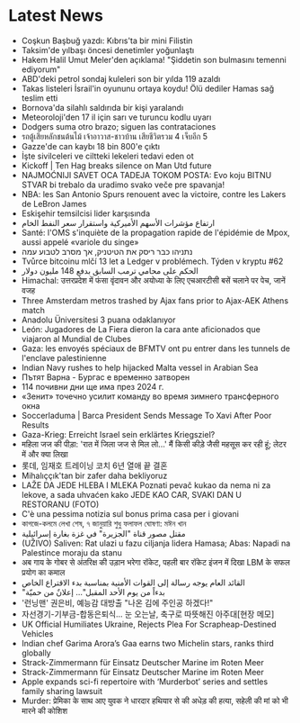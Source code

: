 # Latest News
-  Coşkun Başbuğ yazdı: Kıbrıs'ta bir mini Filistin
-  Taksim'de yılbaşı öncesi denetimler yoğunlaştı
-  Hakem Halil Umut Meler'den açıklama! "Şiddetin son bulmasını temenni ediyorum"
-  ABD'deki petrol sondaj kuleleri son bir yılda 119 azaldı
-  Takas listeleri İsrail'in oyununu ortaya koydu! Ölü dediler Hamas sağ teslim etti
-  Bornova'da silahlı saldırıda bir kişi yaralandı
-  Meteoroloji'den 17 il için sarı ve turuncu kodlu uyarı
-  Dodgers suma otro brazo; siguen las contrataciones
-  รถตู้เสียหลักชนต้นไม้ เจ้าอาวาส-ชาวบ้าน เสียชีวิตรวม 4 เจ็บอีก 5
-  Gazze'de can kaybı 18 bin 800'e çıktı
-  İşte sivilceleri ve ciltteki lekeleri tedavi eden ot
-  Kickoff | Ten Hag breaks silence on Man Utd future
-  NAJMOĆNIJI SAVET OCA TADEJA TOKOM POSTA: Evo koju BITNU STVAR bi trebalo da uradimo svako veče pre spavanja!
-  NBA: les San Antonio Spurs renouent avec la victoire, contre les Lakers de LeBron James
-  Eskişehir temsilcisi lider karşısında
-  ارتفاع مؤشرات الأسهم الأميركية واستقرار سعر النفط الخام
-  Santé: l'OMS s'inquiète de la propagation rapide de l'épidémie de Mpox, aussi appelé «variole du singe»
-  נתניהו כבר ריסק את הטיטניק, אך מסרב לטבוע עמה
-  Tvůrce bitcoinu mlčí 13 let a Ledger v problémech. Týden v kryptu #62
-  الحكم على محامي ترمب السابق بدفع 148 مليون دولار
-  Himachal: उत्तरप्रदेश में फंसा वृंदावन और अयोध्या के लिए एचआरटीसी बसें चलाने पर पेच, जानें वजह
-  Three Amsterdam metros trashed by Ajax fans prior to Ajax-AEK Athens match
-  Anadolu Üniversitesi 3 puana odaklanıyor
-  León: Jugadores de La Fiera dieron la cara ante aficionados que viajaron al Mundial de Clubes
-  Gaza: les envoyés spéciaux de BFMTV ont pu entrer dans les tunnels de l'enclave palestinienne
-  Indian Navy rushes to help hijacked Malta vessel in Arabian Sea
-  Пътят Варна - Бургас е временно затворен
-  114 почивни дни ще има през 2024 г.
-  «Зенит» точечно усилит команду во время зимнего трансферного окна
-  Soccerladuma | Barca President Sends Message To Xavi After Poor Results
-  Gaza-Krieg: Erreicht Israel sein erklärtes Kriegsziel?
-  महिला जज की पीड़ा: 'रात में जिला जज से मिल लो...' मैं किसी कीड़े जैसी महसूस कर रही हूं; लेटर में और क्या लिखा
-  롯데, 임재호 트레이닝 코치 6년 열애 끝 결혼
-  Mihalıççık'tan bir zafer daha bekliyoruz
-  LAŽE DA JEDE HLEBA I MLEKA Poznati pevač kukao da nema ni za lekove, a sada uhvaćen kako JEDE KAO CAR, SVAKI DAN U RESTORANU (FOTO)
-  C'è una pessima notizia sul bonus prima casa per i giovani
-  কাগজে-কলমে লেখা শেষ, ৭ জানুয়ারি শুধু ফলাফল ঘোষণা: মঈন খান
-  مقتل مصور قناة "الجزيرة" في غزة بغارة إسرائيلية
-  (UŽIVO) Saliven: Rat ulazi u fazu ciljanja lidera Hamasa; Abas: Napadi na Palestince moraju da stanu
-  अब गाय के गोबर से अंतरिक्ष की उड़ान भरेगा रॉकेट, पहली बार रॉकेट इंजन में दिखा LBM के सफल प्रयोग का कमाल
-  القائد العام يوجه رسالة إلى القوات الأمنية بمناسبة بدء الاقتراع الخاص
-  "بدءاً من يوم الأحد المقبل"... إعلانٌ من حميّة
-  '런닝맨' 권은비, 예능감 대방출 "나온 김에 주인공 하겠다!"
-  자선경기-기부금-합동은퇴식... 눈 오는날, 축구로 따뜻해진 아주대[현장 메모]
-  UK Official Humiliates Ukraine, Rejects Plea For Scrapheap-Destined Vehicles
-  Indian chef Garima Arora’s Gaa earns two Michelin stars, ranks third globally
-  Strack-Zimmermann für Einsatz Deutscher Marine im Roten Meer
-  Strack-Zimmermann für Einsatz Deutscher Marine im Roten Meer
-  Apple expands sci-fi repertoire with ‘Murderbot’ series and settles family sharing lawsuit
-  Murder: प्रेमिका के साथ आए युवक ने धारदार हथियार से की अधेड़ की हत्या, सहेली की मां को भी मारने की कोशिश
